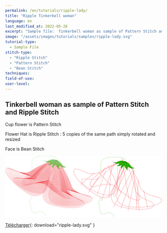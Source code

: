 ```yaml
---
permalink: /en/tutorials/ripple-lady/
title: "Ripple Tinkerbell woman"
language: en
last_modified_at: 2022-05-26
excerpt: "Sample file:  Tinkerbell woman as sample of Pattern Stitch and Ripple Stitch"
image: "/assets/images/tutorials/samples/ripple-lady.svg"
tutorial-type:
  - Sample File
stitch-type:
  - "Ripple Stitch"
  - "Pattern Stitch"
  - "Bean Stitch"
techniques:
field-of-use:
user-level:
---
```


## Tinkerbell woman as sample of Pattern Stitch and Ripple Stitch

Cup flower is Pattern Stitch

Flower Hat is Ripple  Stitch : 5 copies of the same path simply rotated and resized

Face is Bean  Stitch

![SVG](/assets/images/tutorials/samples/ripple-lady.svg)

[Télécharger](/assets/images/tutorials/samples/ripple-lady.svg){: download="ripple-lady.svg" }

